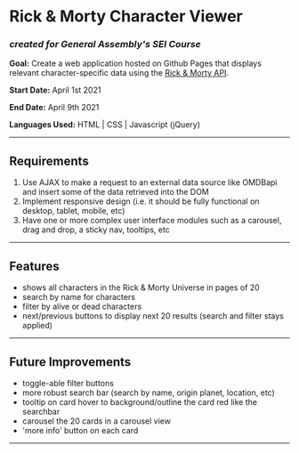 # Rick & Morty Character Viewer

### *created for General Assembly's SEI Course*

**Goal:** Create a web application hosted on Github Pages that displays relevant character-specific data using the [Rick & Morty API](https://rickandmortyapi.com).

**Start Date:** April 1st 2021

**End Date:** April 9th 2021

**Languages Used:** HTML | CSS | Javascript (jQuery)

* * *

## Requirements

1.  Use AJAX to make a request to an external data source like OMDBapi and insert some of the data retrieved into the DOM
2.  Implement responsive design (i.e. it should be fully functional on desktop, tablet, mobile, etc)
3.  Have one or more complex user interface modules such as a carousel, drag and drop, a sticky nav, tooltips, etc

* * *

## Features
- shows all characters in the Rick & Morty Universe in pages of 20
- search by name for characters
- filter by alive or dead characters
- next/previous buttons to display next 20 results (search and filter stays applied)
* * *

## Future Improvements
- toggle-able filter buttons
- more robust search bar (search by name, origin planet, location, etc)
- tooltip on card hover to background/outline the card red like the searchbar
- carousel the 20 cards in a carousel view
- 'more info' button on each card
* * *

